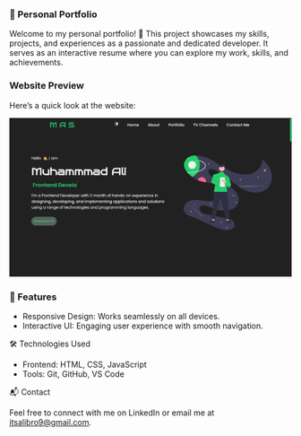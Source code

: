 ### 🚀 Personal Portfolio
Welcome to my personal portfolio! 🎉
This project showcases my skills, projects, and experiences as a passionate and dedicated developer. It serves as an interactive resume where you can explore my work, skills, and achievements.
###  Website Preview
Here’s a quick look at the website:

<img src="./images/screen-1.png" width="550px">

### 🌟 Features
- Responsive Design: Works seamlessly on all devices.
- Interactive UI: Engaging user experience with smooth navigation.

🛠️ Technologies Used

- Frontend: HTML, CSS, JavaScript
- Tools: Git, GitHub, VS Code

📬 Contact

Feel free to connect with me on LinkedIn or email me at itsalibro9@gmail.com.






